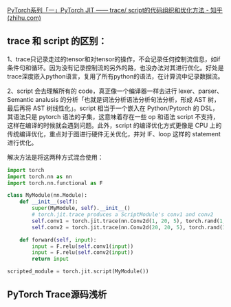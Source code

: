 
[PyTorch系列「一」PyTorch JIT —— trace/ script的代码组织和优化方法 - 知乎 (zhihu.com)](https://zhuanlan.zhihu.com/p/410507557)

## trace 和 script 的区别：

1、trace只记录走过的tensor和对tensor的操作，不会记录任何控制流信息，如if条件句和循环。因为没有记录控制流的另外的路，也没办法对其进行优化。好处是trace深度嵌入python语言，复用了所有python的语法，在计算流中记录数据流。

2、script 会去理解所有的 code，真正像一个编译器一样去进行 lexer、parser、Semantic analusis 的分析「也就是词法分析语法分析句法分析，形成 AST 树，最后再将 AST 树线性化」。script 相当于一个嵌入在 Python/Pytorch 的 DSL，其语法只是 pytorch 语法的子集，这意味着存在一些 op 和语法 script 不支持，这样在编译的时候就会遇到问题。此外，script 的编译优化方式更像是 CPU 上的传统编译优化，重点对于图进行硬件无关优化，并对 IF、loop 这样的 statement 进行优化。

解决方法是将这两种方式混合使用：
```python
import torch
import torch.nn as nn
import torch.nn.functional as F

class MyModule(nn.Module):
    def __init__(self):
        super(MyModule, self).__init__()
        # torch.jit.trace produces a ScriptModule's conv1 and conv2
        self.conv1 = torch.jit.trace(nn.Conv2d(1, 20, 5), torch.rand(1, 1, 16, 16))
        self.conv2 = torch.jit.trace(nn.Conv2d(20, 20, 5), torch.rand(1, 20, 16, 16))

    def forward(self, input):
        input = F.relu(self.conv1(input))
        input = F.relu(self.conv2(input))
        return input

scripted_module = torch.jit.script(MyModule())
```


## PyTorch Trace源码浅析